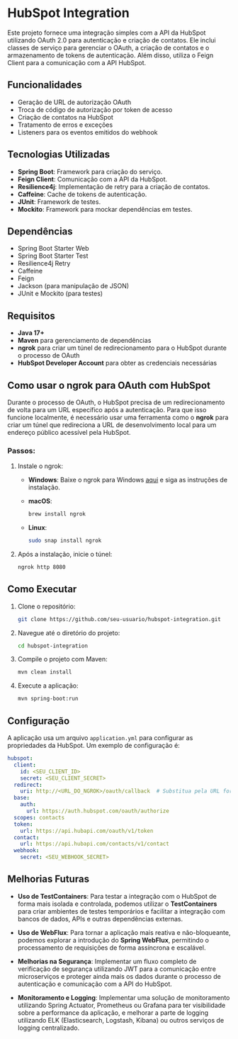 # HubSpot Integration

Este projeto fornece uma integração simples com a API da HubSpot utilizando OAuth 2.0 para autenticação e criação de contatos. Ele inclui classes de serviço para gerenciar o OAuth, a criação de contatos e o armazenamento de tokens de autenticação. Além disso, utiliza o Feign Client para a comunicação com a API HubSpot.

## Funcionalidades

- Geração de URL de autorização OAuth
- Troca de código de autorização por token de acesso
- Criação de contatos na HubSpot
- Tratamento de erros e exceções
- Listeners para os eventos emitidos do webhook

## Tecnologias Utilizadas

- **Spring Boot**: Framework para criação do serviço.
- **Feign Client**: Comunicação com a API da HubSpot.
- **Resilience4j**: Implementação de retry para a criação de contatos.
- **Caffeine**: Cache de tokens de autenticação.
- **JUnit**: Framework de testes.
- **Mockito**: Framework para mockar dependências em testes.

## Dependências

- Spring Boot Starter Web
- Spring Boot Starter Test
- Resilience4j Retry
- Caffeine
- Feign
- Jackson (para manipulação de JSON)
- JUnit e Mockito (para testes)

## Requisitos

- **Java 17+**
- **Maven** para gerenciamento de dependências
- **ngrok** para criar um túnel de redirecionamento para o HubSpot durante o processo de OAuth
- **HubSpot Developer Account** para obter as credenciais necessárias

## Como usar o ngrok para OAuth com HubSpot

Durante o processo de OAuth, o HubSpot precisa de um redirecionamento de volta para um URL específico após a autenticação. Para que isso funcione localmente, é necessário usar uma ferramenta como o **ngrok** para criar um túnel que redireciona a URL de desenvolvimento local para um endereço público acessível pela HubSpot.

### Passos:

1. Instale o ngrok:

   - **Windows**: Baixe o ngrok para Windows [aqui](https://ngrok.com/download) e siga as instruções de instalação.

   - **macOS**:
     ```bash
     brew install ngrok
     ```

   - **Linux**:
     ```bash
     sudo snap install ngrok
     ```

2. Após a instalação, inicie o túnel:
   ```bash
   ngrok http 8080


## Como Executar

1. Clone o repositório:
    ```bash
    git clone https://github.com/seu-usuario/hubspot-integration.git
    ```

2. Navegue até o diretório do projeto:
    ```bash
    cd hubspot-integration
    ```

3. Compile o projeto com Maven:
    ```bash
    mvn clean install
    ```

4. Execute a aplicação:
    ```bash
    mvn spring-boot:run
    ```

## Configuração

A aplicação usa um arquivo `application.yml` para configurar as propriedades da HubSpot. Um exemplo de configuração é:

```yaml
hubspot:
  client:
    id: <SEU_CLIENT_ID>
    secret: <SEU_CLIENT_SECRET>
  redirect:
    uri: http://<URL_DO_NGROK>/oauth/callback  # Substitua pela URL fornecida pelo ngrok
  base:
    auth:
      url: https://auth.hubspot.com/oauth/authorize
  scopes: contacts
  token:
    url: https://api.hubapi.com/oauth/v1/token
  contact:
    url: https://api.hubapi.com/contacts/v1/contact
  webhook:
    secret: <SEU_WEBHOOK_SECRET>
```
## Melhorias Futuras

- **Uso de TestContainers**: Para testar a integração com o HubSpot de forma mais isolada e controlada, podemos utilizar o **TestContainers** para criar ambientes de testes temporários e facilitar a integração com bancos de dados, APIs e outras dependências externas.
  
- **Uso de WebFlux**: Para tornar a aplicação mais reativa e não-bloqueante, podemos explorar a introdução do **Spring WebFlux**, permitindo o processamento de requisições de forma assíncrona e escalável.

- **Melhorias na Segurança**: Implementar um fluxo completo de verificação de segurança utilizando JWT para a comunicação entre microserviços e proteger ainda mais os dados durante o processo de autenticação e comunicação com a API do HubSpot.

- **Monitoramento e Logging**: Implementar uma solução de monitoramento utilizando Spring Actuator, Prometheus ou Grafana para ter visibilidade sobre a performance da aplicação, e melhorar a parte de logging utilizando ELK (Elasticsearch, Logstash, Kibana) ou outros serviços de logging centralizado.

